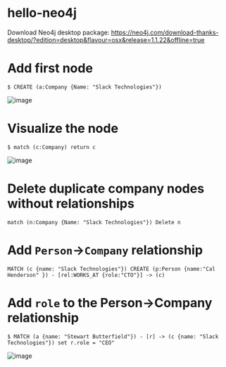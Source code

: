 # hello-neo4j

Download Neo4j desktop package: https://neo4j.com/download-thanks-desktop/?edition=desktop&flavour=osx&release=1.1.22&offline=true

# Add first node

```
$ CREATE (a:Company {Name: "Slack Technologies"})
```

![image](https://user-images.githubusercontent.com/2372344/57538390-512eb100-7316-11e9-890d-1f8e06bb6dab.png)

# Visualize the node
```
$ match (c:Company) return c
```
![image](https://user-images.githubusercontent.com/2372344/57540048-c6e84c00-7319-11e9-894e-a18b5f12f4f3.png)

# Delete duplicate company nodes without relationships
```
match (n:Company {Name: "Slack Technologies"}) Delete n
```

# Add `Person`->`Company` relationship
```
MATCH (c {name: "Slack Technologies"}) CREATE (p:Person {name:"Cal Henderson" }) - [rel:WORKS_AT {role:"CTO"}] -> (c)
```

# Add `role` to the Person->Company relationship

```
$ MATCH (a {name: "Stewart Butterfield"}) - [r] -> (c {name: "Slack Technologies"}) set r.role = "CEO"
```

![image](https://user-images.githubusercontent.com/2372344/57548505-171dd900-732f-11e9-8fa6-53cb0a33cb31.png)
